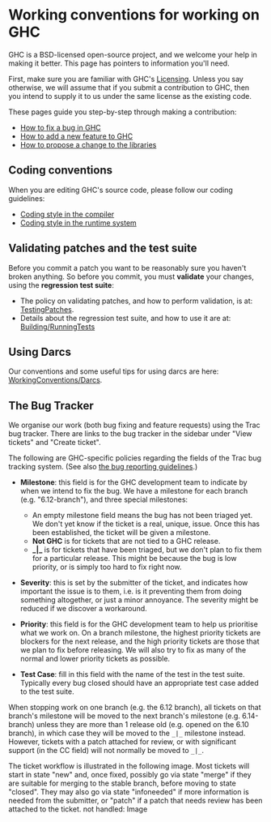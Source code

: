


# Working conventions for working on GHC



GHC is a BSD-licensed open-source project, and we welcome your help in making it better.
This page has pointers to information you'll need.



First, make sure you are familiar with GHC's [Licensing](licensing).  Unless you say otherwise, we will assume that if you submit a contribution to GHC, then you intend to supply it to us under the same license as the existing code.



These pages guide you step-by-step through making a contribution:


- [How to fix a bug in GHC](working-conventions/fixing-bugs)
- [How to add a new feature to GHC](working-conventions/adding-features)
- [
  How to propose a change to the libraries](http://haskell.org/haskellwiki/Library_submissions)

## Coding conventions



When you are editing GHC's source code, please follow our coding guidelines:


- [Coding style in the compiler](commentary/coding-style)
- [Coding style in the runtime system](commentary/rts/conventions)

## Validating patches and the test suite



Before you commit a patch you want to be reasonably sure you haven't broken anything.  So before you commit, you must **validate** your changes, using the **regression test suite**:


- The policy on validating patches, and how to perform validation, is at: [TestingPatches](testing-patches).
- Details about the regression test suite, and how to use it are at: [Building/RunningTests](building/running-tests)

## Using Darcs



Our conventions and some useful tips for using darcs are here: [WorkingConventions/Darcs](working-conventions/darcs).


## The Bug Tracker



We organise our work (both bug fixing and feature requests) using the Trac bug tracker.   There are links to the bug tracker in the sidebar under "View tickets" and "Create ticket". 



The following are GHC-specific policies regarding the fields of the Trac bug tracking system. (See also [the bug reporting guidelines](report-a-bug).)


- **Milestone**: this field is for the GHC development team to indicate by when we intend to fix the bug.  We have a milestone for each branch (e.g. "6.12-branch"), and three special milestones:

  - An empty milestone field means the bug has not been triaged yet.  We don't yet know if the
    ticket is a real, unique, issue.  Once this has been established, the ticket will be given
    a milestone.
  - **Not GHC** is for tickets that are not tied to a GHC release.
  - **\_\|\_** is for tickets that have been triaged, but we don't plan to fix them for a particular
    release.  This might be because the bug is low priority, or is simply too hard to fix right now.

- **Severity**: this is set by the submitter of the ticket, and indicates how important the issue is to
  them, i.e. is it preventing them from doing something altogether, or just a minor annoyance.  The
  severity might be reduced if we discover a workaround.

- **Priority**: this field is for the GHC development team to help us prioritise what we work on. On a branch milestone, the highest priority tickets are blockers for the next release, and the high priority tickets are those that we plan to fix before releasing. We will also try to fix as many of the normal and lower priority tickets as possible.

- **Test Case**: fill in this field with the name of the test in the test suite.  Typically every bug
  closed should have an appropriate test case added to the test suite.


When stopping work on one branch (e.g. the 6.12 branch), all tickets on that branch's milestone will be moved to the next branch's milestone (e.g. 6.14-branch) unless they are more than 1 release old (e.g. opened on the 6.10 branch), in which case they will be moved to the `_|_` milestone instead. However, tickets with a patch attached for review, or with significant support (in the CC field) will not normally be moved to `_|_`.



The ticket workflow is illustrated in the following image. Most tickets will start in state "new" and, once fixed, possibly go via state "merge" if they are suitable for merging to the stable branch, before moving to state "closed". They may also go via state "infoneeded" if more information is needed from the submitter, or "patch" if a patch that needs review has been attached to the ticket.
not handled: Image


